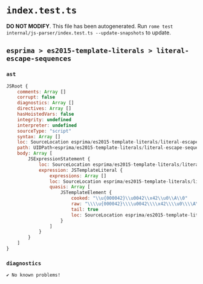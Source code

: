 # `index.test.ts`

**DO NOT MODIFY**. This file has been autogenerated. Run `rome test internal/js-parser/index.test.ts --update-snapshots` to update.

## `esprima > es2015-template-literals > literal-escape-sequences`

### `ast`

```javascript
JSRoot {
	comments: Array []
	corrupt: false
	diagnostics: Array []
	directives: Array []
	hasHoistedVars: false
	integrity: undefined
	interpreter: undefined
	sourceType: "script"
	syntax: Array []
	loc: SourceLocation esprima/es2015-template-literals/literal-escape-sequences/input.js 1:0-2:0
	path: UIDPath<esprima/es2015-template-literals/literal-escape-sequences/input.js>
	body: Array [
		JSExpressionStatement {
			loc: SourceLocation esprima/es2015-template-literals/literal-escape-sequences/input.js 1:0-1:35
			expression: JSTemplateLiteral {
				expressions: Array []
				loc: SourceLocation esprima/es2015-template-literals/literal-escape-sequences/input.js 1:0-1:35
				quasis: Array [
					JSTemplateElement {
						cooked: "\\u{000042}\\u0042\\x42\\u0\\A\\0"
						raw: "\\\\u{000042}\\\\u0042\\\\x42\\\\u0\\\\A\\\\0"
						tail: true
						loc: SourceLocation esprima/es2015-template-literals/literal-escape-sequences/input.js 1:1-1:34
					}
				]
			}
		}
	]
}
```

### `diagnostics`

```
✔ No known problems!

```
